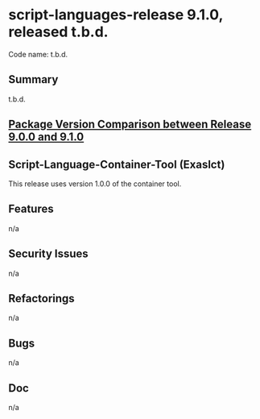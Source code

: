 # script-languages-release 9.1.0, released t.b.d.

Code name: t.b.d.

## Summary

t.b.d.

## [Package Version Comparison between Release 9.0.0 and 9.1.0](package_diffs/9.1.0/README.md)

## Script-Language-Container-Tool (Exaslct)

This release uses version 1.0.0 of the container tool. 

## Features

 n/a

## Security Issues

 n/a

## Refactorings

 n/a

## Bugs

 n/a

## Doc

 n/a
 